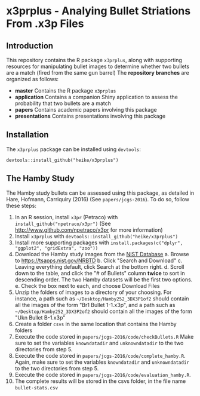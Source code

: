 # x3prplus - Analying Bullet Striations From .x3p Files

## Introduction

This repository contains the R package `x3prplus`, along with supporting resources for manipulating bullet images to determine whether two bullets are a match (fired from the same gun barrel) The **repository branches** are organized as follows:

- **master** Contains the R package `x3prplus`
- **application** Contains a companion Shiny application to assess the probability that two bullets are a match
- **papers** Contains academic papers involving this package
- **presentations** Contains presentations involving this package

## Installation

The `x3prplus` package can be installed using `devtools`:

  `devtools::install_github("heike/x3prplus")`
  
## The Hamby Study

The Hamby study bullets can be assessed using this package, as detailed in Hare, Hofmann, Carriquiry (2016) (See `papers/jcgs-2016`). To do so, follow these steps:

1. In an R session, install `x3pr` (Petraco) with `install_github("npetraco/x3pr")` (See http://www.github.com/npetraco/x3pr for more information)
2. Install `x3prplus` with `devtools::install_github("heike/x3prplus")`
3. Install more supporting packages with `install.packages(c("dplyr", "ggplot2", "gridExtra", "zoo"))`
4. Download the Hamby study images from the [NIST Database](https://tsapps.nist.gov/NRBTD)
    a. Browse to https://tsapps.nist.gov/NRBTD
    b. Click "Search and Download"
    c. Leaving everything default, click Search at the bottom right.
    d. Scroll down to the table, and click the "# of Bullets" column **twice** to sort in descending order. The two Hamby datasets will be the first two options.
    e. Check the box next to each, and choose Download Files
5. Unzip the folders of images to a directory of your choosing. For instance, a path such as `~/Desktop/Hamby252_3DX3P1of2` should contain all the images of the form "Br1 Bullet 1-1.x3p", and a path such as `~/Desktop/Hamby252_3DX3P2of2` should contain all the images of the form "Ukn Bullet B-1.x3p"
6. Create a folder `csvs` in the same location that contains the Hamby folders
7. Execute the code stored in `papers/jcgs-2016/code/checkBullets.R` Make sure to set the variables `knowndatadir` and `unknowndatadir` to the two directories from step 5.
8. Execute the code stored in `papers/jcgs-2016/code/complete_hamby.R`. Again, make sure to set the variables `knowndatadir` and `unknowndatadir` to the two directories from step 5.
9. Execute the code stored in `papers/jcgs-2016/code/evaluation_hamby.R`. 
10. The complete results will be stored in the csvs folder, in the file name `bullet-stats.csv`
